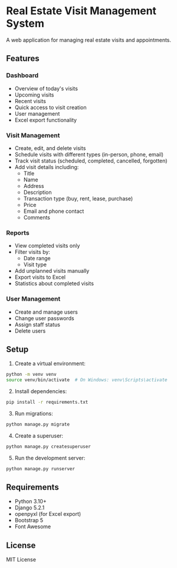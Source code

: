 # Real Estate Visit Management System

A web application for managing real estate visits and appointments.

## Features

### Dashboard
- Overview of today's visits
- Upcoming visits
- Recent visits
- Quick access to visit creation
- User management
- Excel export functionality

### Visit Management
- Create, edit, and delete visits
- Schedule visits with different types (in-person, phone, email)
- Track visit status (scheduled, completed, cancelled, forgotten)
- Add visit details including:
  - Title
  - Name
  - Address
  - Description
  - Transaction type (buy, rent, lease, purchase)
  - Price
  - Email and phone contact
  - Comments

### Reports
- View completed visits only
- Filter visits by:
  - Date range
  - Visit type
- Add unplanned visits manually
- Export visits to Excel
- Statistics about completed visits

### User Management
- Create and manage users
- Change user passwords
- Assign staff status
- Delete users

## Setup

1. Create a virtual environment:
```bash
python -m venv venv
source venv/bin/activate  # On Windows: venv\Scripts\activate
```

2. Install dependencies:
```bash
pip install -r requirements.txt
```

3. Run migrations:
```bash
python manage.py migrate
```

4. Create a superuser:
```bash
python manage.py createsuperuser
```

5. Run the development server:
```bash
python manage.py runserver
```

## Requirements

- Python 3.10+
- Django 5.2.1
- openpyxl (for Excel export)
- Bootstrap 5
- Font Awesome

## License

MIT License
